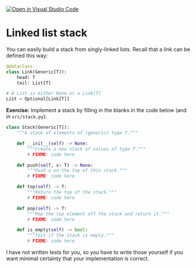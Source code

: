 [![Open in Visual Studio Code](https://classroom.github.com/assets/open-in-vscode-c66648af7eb3fe8bc4f294546bfd86ef473780cde1dea487d3c4ff354943c9ae.svg)](https://classroom.github.com/online_ide?assignment_repo_id=9507805&assignment_repo_type=AssignmentRepo)
# Linked list stack

You can easily build a stack from singly-linked lists. Recall that a link can be defined this way:

```python
@dataclass
class Link(Generic[T]):
    head: T
    tail: List[T]

# A List is either None or a Link[T]
List = Optional[Link[T]]
```

**Exercise:** Implement a stack by filling in the blanks in the code below (and in `src/stack.py`):

```python
class Stack(Generic[T]):
    """A stack of elements of (generic) type T."""

    def __init__(self) -> None:
        """Create a new stack of values of type T."""
        # FIXME: code here

    def push(self, x: T) -> None:
        """Push x on the top of this stack."""
        # FIXME: code here

    def top(self) -> T:
        """Return the top of the stack."""
        # FIXME: code here

    def pop(self) -> T:
        """Pop the top element off the stack and return it."""
        # FIXME: code here

    def is_empty(self) -> bool:
        """Test if the stack is empty."""
        # FIXME: code here
```

I have not written tests for you, so you have to write those yourself if you want minimal certainty that your implementation is correct.
